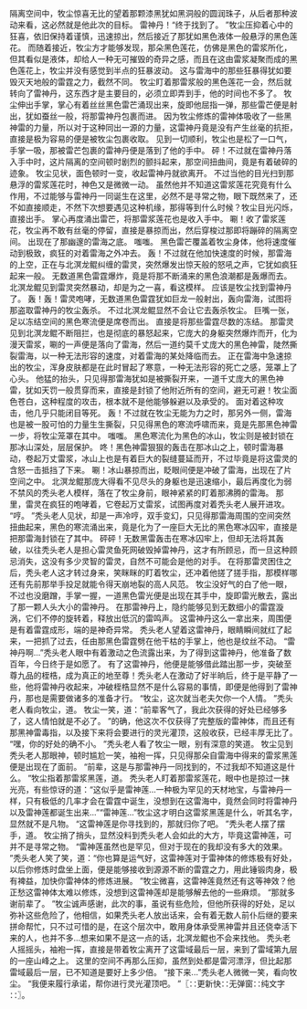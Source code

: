 隔离空间中，牧尘惊喜无比的望着那颗漆黑犹如黑洞般的圆润珠子，从后者那种波动来看，这必然就是他此次的目标。
雷神丹！“终于找到了。
”牧尘压抑着心中的狂喜，依旧保持着谨慎，迅速掠出，然后接近了那犹如黑色液体一般悬浮的黑色莲花。
而随着接近，牧尘方才能够发现，那朵黑色莲花，仿佛是黑色的雷浆所化，但其看似是液体，却给人一种无可摧毁的奇异之感，而且在这由雷浆凝聚而成的黑色莲花上，牧尘并没有感觉到半点的狂暴波动。
这与雷海中的那些狂暴得犹如要毁灭天地般的雷霆之力，截然不同。
牧尘盯着那雷浆般的黑色莲花一会，然后就转向了雷神丹，这东西才是主要目的，必须立即弄到手，他的时间也不多了。
牧尘伸出手掌，掌心有着丝丝黑色雷芒涌现出来，旋即他屈指一弹，那些雷芒便是射出，犹如蚕丝一般，将那雷神丹包裹而进。
因为牧尘修炼的雷神体吸收了一些黑神雷的力量，所以对于这种同出一源的力量，这雷神丹竟是没有产生丝毫的抗拒，直接是极为容易的便是被牧尘包裹收取。
见到一切顺利，牧尘也是松了一口气，手掌一吸，那被雷芒包裹的雷神丹便是落到了他的手中。
砰！不过就在雷神丹落入手中时，这片隔离的空间顿时剧烈的颤抖起来，那空间扭曲间，竟是有着破碎的迹象。
牧尘见状，面色顿时一变，收起雷神丹就欲离开。
不过当他的目光扫到那悬浮的雷浆莲花时，神色又是微微一动。
虽然他并不知道这雷浆莲花究竟有什么作用，不过能够与雷神丹一同诞生在这里，必然不是寻常之物，眼下既然来了，还不如直接顺走，不然下次想要遇见这种机缘，那得等到什么时候？牧尘目光闪烁，直接出手。
掌心再度涌出雷芒，将那雷浆莲花也是收入手中。
唰！收了雷浆莲花，牧尘再不敢有丝毫的停留，直接是暴掠而出，然后穿梭过那即将蹦碎的隔离空间。
出现在了那幽邃的雷海之底。
嗤嗤。
黑色雷芒覆盖着牧尘身体，他将速度催动到极致，疯狂的对着雷海之外冲去。
轰！不过就在他加快速度的时候，那雷海的上空，正在与北溟龙鲲纠缠的雷灵，突然爆发出惊天般的怒吼之声，它犹如疯狂起来一般。
无数道黑色雷霆爆炸，竟是将那不断涌来的黑色浪潮都是轰爆而去。
北溟龙鲲见到雷灵突然暴动，却是为之一喜，看这模样。
应该是牧尘找到雷神丹了。
轰！轰！雷灵咆哮，无数道黑色雷霆犹如巨龙一般射出，轰向雷海，试图将那盗取雷神丹的牧尘轰杀。
不过北溟龙鲲显然不会让它去轰杀牧尘。
巨嘴一张，足以冻结空间的黑色寒流便是席卷而出。
直接是将那些雷霆尽数的冻结。
那雷灵见到北溟龙鲲不断阻拦，也是彻底的暴怒起来，它庞大的身躯突然爆炸而开，化为漫天雷浆，唰的一声便是落向了雷海，然后一道约莫千丈庞大的黑色神雷，陡然撕裂雷海，以一种无法形容的速度，对着雷海的某处降临而去。
正在雷海中急速掠出的牧尘，浑身皮肤都是在此时冒起了寒意，一种无法形容的死亡之感，笼罩上了心头。
他猛的抬头，只见得那雷海犹如是被撕裂开来，一道千丈庞大的黑色神雷，犹如天罚一般贯穿而来，直接是封锁了他附近所有的空间，避无可避！牧尘面色苍白，这种程度的攻击，根本就不是他能够躲避以及承受的。
面对着这种攻击，他几乎只能闭目等死。
轰！不过就在牧尘无能为力之时，那另外一侧，雷海也是被一股可怕的力量生生撕裂，只见得黑色的寒流呼啸而来，竟是先那黑色神雷一步，将牧尘笼罩在其中。
嗤嗤。
黑色寒流化为黑色的冰山，牧尘则是被封锁在那冰山深处，层层保护。
咚！黑色神雷狠狠的轰击在那冰山之上，顿时雷海暴动，卷起万丈雷浆，冰山上也是有着巨大的裂缝蔓延而开，不过毕竟是将这雷灵的含怒一击抵挡了下来。
唰！冰山暴掠而出，眨眼间便是冲破了雷海，出现在了片空间之中。
北溟龙鲲那庞大得看不见尽头的身躯也是迅速缩小，最后再度化为弱不禁风的秃头老人模样，落在了牧尘身前，眼神紧紧的盯着那沸腾的雷海。
那里，雷灵在疯狂的咆哮着，它卷起万丈雷浆，试图再度对着秃头老人展开进攻。
“哼。
”秃头老人见状，却是一声冷哼，双手变幻，只见得那雷海周围的空间突然扭曲起来，黑色的寒流涌出来，竟是化为了一座巨大无比的黑色寒冰囚牢，直接是把那雷海封锁在了其中。
砰砰！无数黑雷轰击在寒冰囚牢上，但却无法将其轰破，以往秃头老人是担心雷灵鱼死网破毁掉雷神丹，这才有所顾忌，而一旦这种顾忌消失，这没有多少灵智的雷灵，自然不可能会是他的对手。
在将那雷灵困住之后，秃头老人这才转过身来，笑眯眯的盯着牧尘，还冲着他搓了搓手指，那模样哪还有先前那举手投足就能令得天崩地裂的高人风范。
牧尘没好气的白了他一眼，不过也没磨蹭，手掌一握，一道黑色雷光便是出现在其手中，旋即雷光散去，露出了那一颗人头大小的雷神丹。
在那雷神丹上，隐约能够见到无数细小的雷霆漩涡，它们不停的旋转着，释放出低沉的雷鸣声。
这雷神丹这么一拿出来，周围便是有着雷霆成形，端的是神奇异常。
秃头老人望着这雷神丹，眼睛瞬间就红了起来，一把抓了过去，任由那黑色雷霆劈在他干枯的手掌上，他也是纹丝不动。
“雷神丹啊...”秃头老人眼中有着激动之色流露出来，为了得到这雷神丹，他准备了数百年，今日终于是如愿了。
有了这雷神丹，他便是能够借此踏出那一步，突破至尊九品的桎梏，成为真正的地至尊！秃头老人在激动了好半晌后，终于是平静了一些，他将雷神丹收起来，冲破桎梏显然不是什么容易的事情，即便是他得到了雷神丹，那也是需要做诸多的准备才行。
“牧尘，这次就当老夫欠你一个人情。
”秃头老人看向牧尘，道。
牧尘一笑，道：“前辈客气了，我此次获得的好处已经够多了，这人情怕就是不必了。
”的确，他这次不仅获得了完整版的雷神体，而且还有那黑神雷毒指，以及接下来将会要进行的灵光灌顶，这般收获，已经丰厚无比了。
“嘿，你的好处的确不小。
”秃头老人看了牧尘一眼，别有深意的笑道。
牧尘见到秃头老人那眼神，顿时尴尬一笑，袖袍一挥，只见得那朵自雷海中得来的雷浆黑莲便是出现在了面前。
“前辈，这是与那雷神丹一同找到的，不过我却不知道这是什么。
”牧尘指着那雷浆黑莲，道。
秃头老人盯着那雷浆莲花，眼中也是掠过一抹光亮，有些惊讶的道：“这似乎是雷神莲...一种极为罕见的天材地宝，与雷神丹一样，只有极低的几率才会在雷霆中诞生，没想到在这雷海中，竟然会同时将雷神丹以及雷神莲都诞生出来...”“雷神莲...”牧尘这才明白这雷浆黑莲是什么，听其名字，显然就不是凡物。
“这雷神莲是你寻找到的，那就归你了吧。
”秃头老人摆了摆手，道。
牧尘捎了捎头，显然没料到秃头老人会如此的大方，毕竟这雷神莲，可并不是寻常之物。
“雷神莲虽然也是罕见，但对于现在的我却没有多大的效果。
”秃头老人笑了笑，道：“你也算是运气好，这雷神莲对于雷神体的修炼极有好处，以后你修炼时盘坐上面，便是能够接收到源源不断的雷霆之力，用此锤锻肉身，极有裨益，加快你雷神体的修炼进展。
”牧尘微喜，这雷神莲竟然还有这等神效？他正愁这雷神体太难以修炼，没想到这雷神莲却是能够解去他的一些麻烦。
“那就多谢前辈了。
”牧尘诚声感谢，此次的事，虽说有些危险，但他所获得的好处，足以弥补这些危险了，他相信，如果秃头老人放出话来，会有着无数人前仆后继的要来拼命帮忙，只不过可惜的是，在这个层次中，敢用身体承受黑神雷并且还侥幸活下来的人，也并不多...想来如果不是这一点的话，北溟龙鲲也不会来找他。
秃头老人摇摇头，袖袍一挥，直接是带着牧尘离开了这雷域最后一层，来到了雷域第九层的一座山峰之上。
这里的空间不再那么压抑，虽然到处都是雷河漂浮，但比起那雷域最后一层，已不知道是要好上多少倍。
“接下来...”秃头老人微微一笑，看向牧尘。
“我便来履行承诺，帮你进行灵光灌顶吧。
”〖∷更新快∷无弹窗∷纯文字∷〗。
